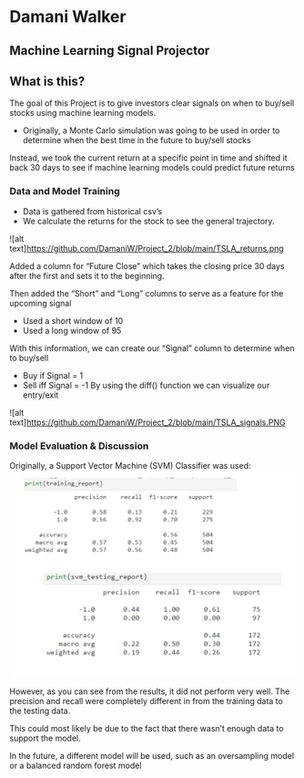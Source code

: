 # Damani Walker

## Machine Learning Signal Projector

## What is this?

The goal of this Project is to give investors clear signals on when to buy/sell stocks using machine learning models.
* Originally, a Monte Carlo simulation was going to be used in order to determine when the best time in the future to buy/sell stocks

Instead, we took the current return at a specific point in time and shifted it back 30 days to see if machine learning models could predict future returns

### Data and Model Training

- Data is gathered from historical csv’s
- We calculate the returns for the stock to see the general trajectory.

![alt text]https://github.com/DamaniW/Project_2/blob/main/TSLA_returns.png

Added a column for “Future Close” which takes the closing price 30 days after the first and sets it to the beginning.

Then added the “Short” and “Long” columns to serve as a feature for the upcoming signal
* Used a short window of 10
* Used a long window of 95

With this information, we can create our “Signal” column to determine when to buy/sell
* Buy if Signal = 1
* Sell iff Signal = -1
By using the diff() function we can visualize our entry/exit

![alt text]https://github.com/DamaniW/Project_2/blob/main/TSLA_signals.PNG

### Model Evaluation & Discussion

Originally, a Support Vector Machine (SVM) Classifier was used:
![alt text](https://github.com/DamaniW/Project_2/blob/[main/TSLA_model_report.png?raw=true)

However, as you can see from the results, it did not perform very well. The precision and recall were completely different in from the training data to the testing data.

This could most likely be due to the fact that there wasn’t enough data to support the model.

In the future, a different model will be used, such as an oversampling model or a balanced random forest model
